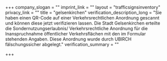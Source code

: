 +++
company_slogan = ""
imprint_link = ""
layout = "trafficsignsinventory"
privacy_link = ""
title = "gelsenkirchen"
verification_description_long = "Sie haben einen QR-Code auf einer Verkehrsrechtlichen Anordnung gescannt und können diese jetzt verifizieren lassen. Die Stadt Gelsenkirchen erteilte die Sondernutzungserlaubnis/ Verkehrsrechtliche Anordnung für die Inanspruchnahme öffentlicher Verkehrsflächen mit den im Formular stehenden Angaben. Diese Anordnung wurde durch UBIRCH fälschungssicher abgelegt."
verification_summary = ""

+++
